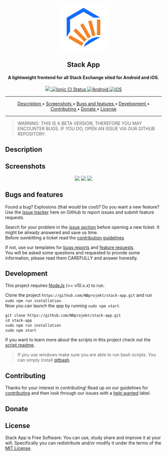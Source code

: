<p align="center">
  <a href="https://github.com/nbprojekt/stack-app">
    <img src="./resources/icon.png" width="150">
  </a>
</p> 

<h2 align="center"> <b> Stack App </b> </h2>
<h4 align="center"> A lightweight frontend for all Stack Exchange sited for Android and iOS. </h4>

[//]: # (Pipes)
<p align="center">
  <a href="https://github.com/nbprojekt/stack-app/releases/latest" alt="App Version">
    <img src="https://img.shields.io/badge/dynamic/json?color=informational&label=version&query=tag_name&url=https%3A%2F%2Fapi.github.com%2Frepos%2Fnbprojekt%2Fstackapp%2Freleases%2Flatest">
  </a>
  
  <a href="https://github.com/NBprojekt/stack-app/actions?query=workflow%3A%22Github+CI%22">
    <img src="https://github.com/nbprojekt/stack-app/workflows/Github%20CI/badge.svg" alt="Ionic CI Status">
  </a>
  
  <a href="https://github.com/NBprojekt/stack-app/actions?query=workflow%3A%22Android%22">
    <img src="https://github.com/nbprojekt/stack-app/workflows/Android/badge.svg" alt="Android">
  </a>
  
  <a href="">
    <img src="https://img.shields.io/badge/iOS-comming%20soon-lightgrey" alt="iOS">
  </a>
</p>

<hr>

[//]: # ()
<p align="center">
  <a href="#description"> Description </a> &bull;
  <a href="#screenshots"> Screenshots </a> &bull;
  <a href="#bugs-and-features"> Bugs and features </a> &bull;
  <a href="#development"> Development </a> &bull;
  <a href="#contributing"> Contributing </a> &bull;
  <a href="#donate"> Donate </a> &bull;
  <a href="#license"> License </a>
</p>

<hr>

> WARNING: THIS IS A BETA VERSION, THEREFORE YOU MAY ENCOUNTER BUGS. IF YOU DO, OPEN AN ISSUE VIA OUR GITHUB REPOSITORY.

## Description

## Screenshots
<div align="center" width="100%">
  <img width="32%" src="https://user-images.githubusercontent.com/24683383/110446790-d8d6d980-80bf-11eb-83d3-ad24c9abf452.png">
  <img width="32%" src="https://user-images.githubusercontent.com/24683383/110446810-de342400-80bf-11eb-8e1b-4d63fdccb135.png">
  <img width="32%" src="https://user-images.githubusercontent.com/24683383/110446802-dc6a6080-80bf-11eb-8f19-084097a1a962.png">
</div>

 
## Bugs and features 
Found a bug? Explosions (that would be cool)? Do you want a new feature? Use the [issue tracker][1] here on GitHub to report issues and submit feature requests. 

Search for your problem in the [issue section][1] before opening a new ticket. It might be already answered and save us time.<br>
Before sumbitting a ticket read the [contribution guidelines][4]

If not, use our templates for [bugs reports][2] and [feature requests][3]. <br>
You will be asked some questions and requested to provide some information, please read them CAREFULLY and answer honestly.

## Development
This project requires [NodeJs][6] (>= v10.x.x) to run.

Clone the project `https://github.com/NBprojekt/stack-app.git` and run `sudo npm run installation`.  
Now you can launch the app by running `sudo npm start`.

```
git clone https://github.com/NBprojekt/stack-app.git
cd stack-app
sudo npm run installation
sudo npm start
```

If you want to learn more about the scripts in this project check out the [script readme][8].
> If you use windows make sure you are able to run bash scripts. You can simply install [gitbash][7].

## Contributing
Thanks for your interest in contributing! Read up on our guidelines for [contributing][4] and then look through our issues with a [help wanted][5] label.

## Donate

## License

Stack App is Free Software: You can use, study share and improve it at your will. Specifically you can redistribute and/or modify it under the terms of the [MIT License][9].

[//]: # (Links)
  [1]: https://github.com/nbprojekt/stack-app/issues
  [2]: https://github.com/NBprojekt/stack-app/issues/new?assignees=&labels=bug&template=bug-report.md&title=
  [3]: https://github.com/NBprojekt/stack-app/issues/new?assignees=&labels=enhancement&template=feature_request.md&title=
  [4]: https://github.com/NBprojekt/stack-app/blob/master/.github/CONTRIBUTING.md
  [5]: https://github.com/NBprojekt/stack-app/labels/help%20wanted
  [6]: https://nodejs.org/en/
  [7]: https://gitforwindows.org/
  [8]: https://github.com/NBprojekt/stack-app/blob/master/scripts/README.md
  [9]: https://github.com/NBprojekt/stack-app/blob/master/LICENSE
